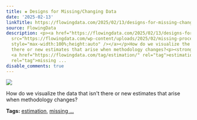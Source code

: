 ```yaml
---
title: ✚ Designs for Missing/Changing Data
date: '2025-02-13'
linkTitle: https://flowingdata.com/2025/02/13/designs-for-missing-changing-data/
source: FlowingData
description: <p><a href="https://flowingdata.com/2025/02/13/designs-for-missing-changing-data/"><img
  src="https://flowingdata.com/wp-content/uploads/2025/02/missing-process-featured-750x438.png"
  style="max-width:100%;height:auto" /></a></p>How do we visualize the data that isn't
  there or new estimates that arise when methodology changes?<p><strong>Tags:</strong>
  <a href="https://flowingdata.com/tag/estimation/" rel="tag">estimation</a>, <a href="https://flowingdata.com/tag/missing-data/"
  rel="tag">missing ...
disable_comments: true
---
```

<p><a href="https://flowingdata.com/2025/02/13/designs-for-missing-changing-data/"><img src="https://flowingdata.com/wp-content/uploads/2025/02/missing-process-featured-750x438.png" style="max-width:100%;height:auto" /></a></p>How do we visualize the data that isn't there or new estimates that arise when methodology changes?<p><strong>Tags:</strong> <a href="https://flowingdata.com/tag/estimation/" rel="tag">estimation</a>, <a href="https://flowingdata.com/tag/missing-data/" rel="tag">missing ...